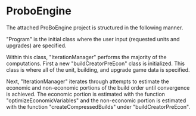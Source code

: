 # ProboEngine

The attached ProBoEngine project is structured in the following manner.

"Program" is the initial class where the user input (requested units and upgrades) are specified.
 
Within this class, "IterationManager" performs the majority of the computations. First a new "buildCreatorPreEcon" class is initialized. This class is where all of the unit, building, and upgrade game data is specified.
 
Next, "IterationManager" iterates through attempts to estimate the economic and non-economic portions of the build order until convergence is achieved. The economic portion is estimated with the function "optimizeEconomicVariables" and the non-economic portion is estimated with the function "createCompressedBuilds" under "buildCreatorPreEcon".
